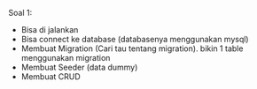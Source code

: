 Soal 1:
<ul>
    <li>Bisa di jalankan</li>
    <li>Bisa connect ke database (databasenya menggunakan mysql)</li>
    <li>Membuat Migration (Cari tau tentang migration). bikin 1 table menggunakan migration</li>
    <li>Membuat Seeder (data dummy)</li>
    <li>Membuat CRUD</li>
</ul>

